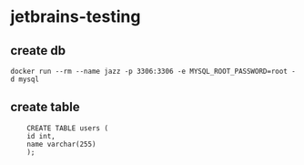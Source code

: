 # jetbrains-testing

## create db
```shell
docker run --rm --name jazz -p 3306:3306 -e MYSQL_ROOT_PASSWORD=root -d mysql
```

## create table

```mysql
    CREATE TABLE users (
    id int,
    name varchar(255)
    );
```